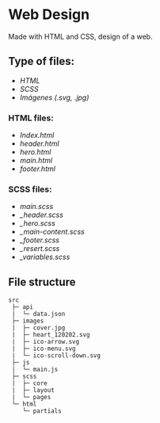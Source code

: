 

# Web Design

Made with HTML and CSS, design of a web.

## Type of files:

- _HTML_
- _SCSS_
- _Imágenes (.svg, .jpg)_

### HTML files:

- _Index.html_
- _header.html_
- _hero.html_
- _main.html_
- _footer.html_

### SCSS files:

- _main.scss_
- _\_header.scss_
- _\_hero.scss_
- _\_main-content.scss_
- _\_footer.scss_
- _\_resert.scss_
- _\_variables.scss_

## File structure 

```
src
 ├─ api
 |  └─ data.json
 ├─ images
 |  ├─ cover.jpg
 |  ├─ heart_120202.svg
 |  ├─ ico-arrow.svg
 |  ├─ ico-menu.svg
 |  └─ ico-scroll-down.svg
 ├─ js
 |  └─ main.js
 ├─ scss
 |  ├─ core
 |  ├─ layout
 |  └─ pages
 └─ html
    └─ partials
```
